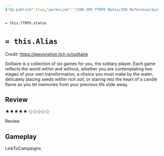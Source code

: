 ```yaml
---
{"dg-publish":true,"permalink":"/290-299 TTRPG Notes/290 Reference/Systems/Sys_Solo/Solitare/"}
---
```


`= this.TTRPG.status`

# `= this.Alias`
Credit: https://jeeyonshim.itch.io/solitaire

Solitaire is a collection of six games for you, the solitary player. Each game reflects the world within and without, whether you are contemplating two stages of your own transformation, a choice you must make by the water, delicately placing seeds within rich soil, or staring into the heart of a candle flame as you let memories from your previous life slide away.

## Review

★★★★★ ⚝⚝⚝⚝⚝ 

Review

## Gameplay

LinkToCampaigns